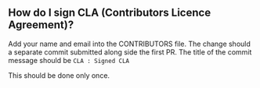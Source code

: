## How do I sign CLA (Contributors Licence Agreement)?

Add your name and email into the CONTRIBUTORS file. The change should a separate
commit submitted along side the first PR. The title of the commit message should
be `CLA : Signed CLA`

This should be done only once.
